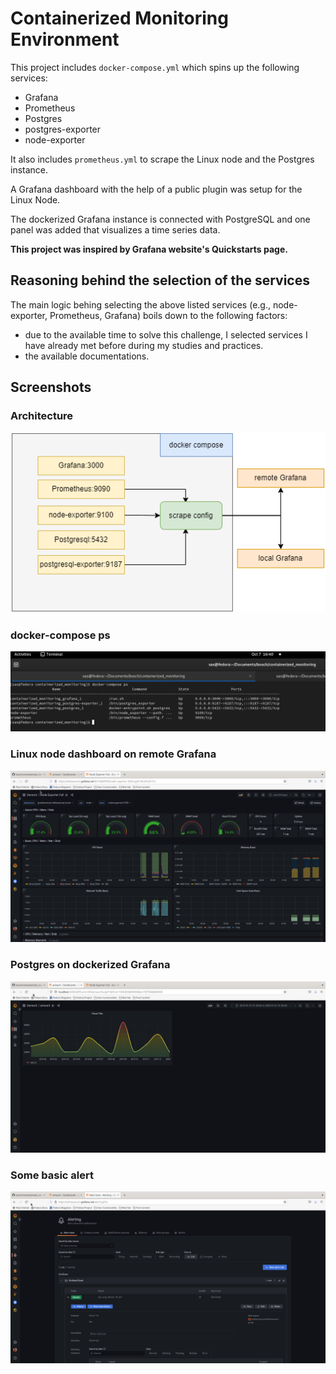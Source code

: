 # Containerized Monitoring Environment

This project includes `docker-compose.yml` which spins up the following services:
- Grafana
- Prometheus
- Postgres
- postgres-exporter
- node-exporter

It also includes `prometheus.yml` to scrape the Linux node and the Postgres instance.

A Grafana dashboard with the help of a public plugin was setup for the Linux Node.

The dockerized Grafana instance is connected with PostgreSQL and one panel was added that visualizes a time series data.

__This project was inspired by Grafana website's Quickstarts page.__

## Reasoning behind the selection of the services

The main logic behing selecting the above listed services (e.g., node-exporter, Prometheus, Grafana) boils down to the following factors:
- due to the available time to solve this challenge, I selected services I have already met before during my studies and practices.
- the available documentations.

## Screenshots

### Architecture

![architecture](images/architecture.png)

### docker-compose ps

![docker-compose ps](images/docker_compose_ps.png)

### Linux node dashboard on remote Grafana

![Linux on Grafana](images/linux_grafana.png)

### Postgres on dockerized Grafana

![postgresql on grafana](images/postgres.png)

### Some basic alert

![alert](images/alert.png)